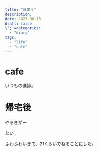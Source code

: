 ```yaml
---
title: "日常ぅ"
description:
date: 2023-08-13
draft: false
\';'=categories:
  - "diary"
tags:
  - "life"
  - "cafe"
---
```


# cafe

いつもの進捗。

# 帰宅後

やるきがー

ない。

ふわふわいきて、21くらいでねることにした。
